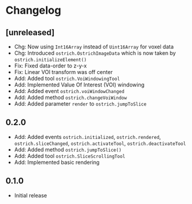 # Changelog

## [unreleased]

- Chg: Now using `Int16Array` instead of `Uint16Array` for voxel data
- Chg: Introduced `ostrich.OstrichImageData` which is now taken by `ostrich.initializeElement()`
- Fix: Fixed data-order to z-y-x
- Fix: Linear VOI transform was off center
- Add: Added tool `ostrich.VoiWindowingTool`
- Add: Implemented Value Of Interest (VOI) windowing
- Add: Added event `ostrich.voiWindowChanged`
- Add: Added method `ostrich.changeVoiWindow`
- Add: Added parameter `render` to `ostrich.jumpToSlice`

## 0.2.0

- Add: Added events `ostrich.initialized`, `ostrich.rendered`, `ostrich.sliceChanged`, `ostrich.activateTool`, `ostrich.deactivateTool`
- Add: Added method `ostrich.jumpToSlice()`
- Add: Added tool `ostrich.SliceScrollingTool`
- Add: Implemented basic rendering

## 0.1.0

- Initial release
